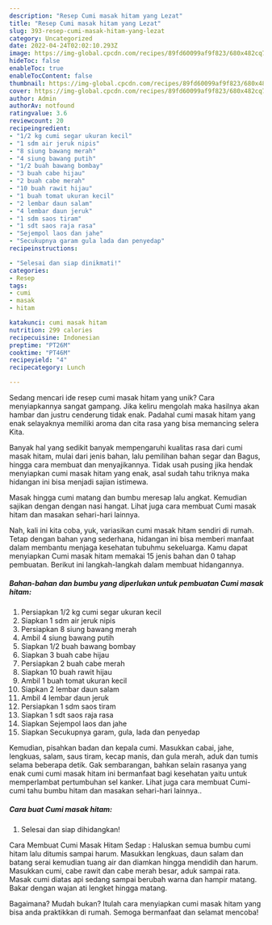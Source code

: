```yaml
---
description: "Resep Cumi masak hitam yang Lezat"
title: "Resep Cumi masak hitam yang Lezat"
slug: 393-resep-cumi-masak-hitam-yang-lezat
category: Uncategorized
date: 2022-04-24T02:02:10.293Z
image: https://img-global.cpcdn.com/recipes/89fd60099af9f823/680x482cq70/cumi-masak-hitam-foto-resep-utama.jpg
hideToc: false
enableToc: true
enableTocContent: false
thumbnail: https://img-global.cpcdn.com/recipes/89fd60099af9f823/680x482cq70/cumi-masak-hitam-foto-resep-utama.jpg
cover: https://img-global.cpcdn.com/recipes/89fd60099af9f823/680x482cq70/cumi-masak-hitam-foto-resep-utama.jpg
author: Admin
authorAv: notfound
ratingvalue: 3.6
reviewcount: 20
recipeingredient:
- "1/2 kg cumi segar ukuran kecil"
- "1 sdm air jeruk nipis"
- "8 siung bawang merah"
- "4 siung bawang putih"
- "1/2 buah bawang bombay"
- "3 buah cabe hijau"
- "2 buah cabe merah"
- "10 buah rawit hijau"
- "1 buah tomat ukuran kecil"
- "2 lembar daun salam"
- "4 lembar daun jeruk"
- "1 sdm saos tiram"
- "1 sdt saos raja rasa"
- "Sejempol laos dan jahe"
- "Secukupnya garam gula lada dan penyedap"
recipeinstructions:

- "Selesai dan siap dinikmati!"
categories:
- Resep
tags:
- cumi
- masak
- hitam

katakunci: cumi masak hitam 
nutrition: 299 calories
recipecuisine: Indonesian
preptime: "PT26M"
cooktime: "PT46M"
recipeyield: "4"
recipecategory: Lunch

---
```





Sedang mencari ide resep cumi masak hitam yang unik? Cara menyiapkannya sangat gampang. Jika keliru mengolah maka hasilnya akan hambar dan justru cenderung tidak enak. Padahal cumi masak hitam yang enak selayaknya memiliki aroma dan cita rasa yang bisa memancing selera Kita.





Banyak hal yang sedikit banyak mempengaruhi kualitas rasa dari cumi masak hitam, mulai dari jenis bahan, lalu pemilihan bahan segar dan Bagus, hingga cara membuat dan menyajikannya. Tidak usah pusing jika hendak menyiapkan cumi masak hitam yang enak,      asal sudah tahu triknya maka hidangan ini bisa menjadi sajian istimewa.














Masak hingga cumi matang dan bumbu meresap lalu angkat. Kemudian sajikan dengan dengan nasi hangat. Lihat juga cara membuat Cumi masak hitam dan masakan sehari-hari lainnya.






Nah, kali ini kita coba, yuk, variasikan cumi masak hitam sendiri di rumah. Tetap dengan bahan yang sederhana, hidangan ini bisa memberi manfaat dalam membantu menjaga kesehatan tubuhmu sekeluarga. Kamu dapat menyiapkan Cumi masak hitam memakai 15 jenis bahan dan 0 tahap pembuatan. Berikut ini langkah-langkah dalam membuat hidangannya.

<!--inarticleads1-->

##### Bahan-bahan dan bumbu yang diperlukan untuk pembuatan Cumi masak hitam:

1. Persiapkan 1/2 kg cumi segar ukuran kecil
1. Siapkan 1 sdm air jeruk nipis
1. Persiapkan 8 siung bawang merah
1. Ambil 4 siung bawang putih
1. Siapkan 1/2 buah bawang bombay
1. Siapkan 3 buah cabe hijau
1. Persiapkan 2 buah cabe merah
1. Siapkan 10 buah rawit hijau
1. Ambil 1 buah tomat ukuran kecil
1. Siapkan 2 lembar daun salam
1. Ambil 4 lembar daun jeruk
1. Persiapkan 1 sdm saos tiram
1. Siapkan 1 sdt saos raja rasa
1. Siapkan Sejempol laos dan jahe
1. Siapkan Secukupnya garam, gula, lada dan penyedap


Kemudian, pisahkan badan dan kepala cumi. Masukkan cabai, jahe, lengkuas, salam, saus tiram, kecap manis, dan gula merah, aduk dan tumis selama beberapa detik. Gak sembarangan, bahkan selain rasanya yang enak cumi cumi masak hitam ini bermanfaat bagi kesehatan yaitu untuk memperlambat pertumbuhan sel kanker. Lihat juga cara membuat Cumi-cumi tahu bumbu hitam dan masakan sehari-hari lainnya.. 

<!--inarticleads2-->

##### Cara buat Cumi masak hitam:


1. Selesai dan siap dihidangkan!

Cara Membuat Cumi Masak Hitam Sedap : Haluskan semua bumbu cumi hitam lalu ditumis sampai harum. Masukkan lengkuas, daun salam dan batang serai kemudian tuang air dan diamkan hingga mendidih dan harum. Masukkan cumi, cabe rawit dan cabe merah besar, aduk sampai rata. Masak cumi diatas api sedang sampai berubah warna dan hampir matang. Bakar dengan wajan ati lengket hingga matang. 

Bagaimana? Mudah bukan? Itulah cara menyiapkan cumi masak hitam yang bisa anda praktikkan di rumah. Semoga bermanfaat dan selamat mencoba!
